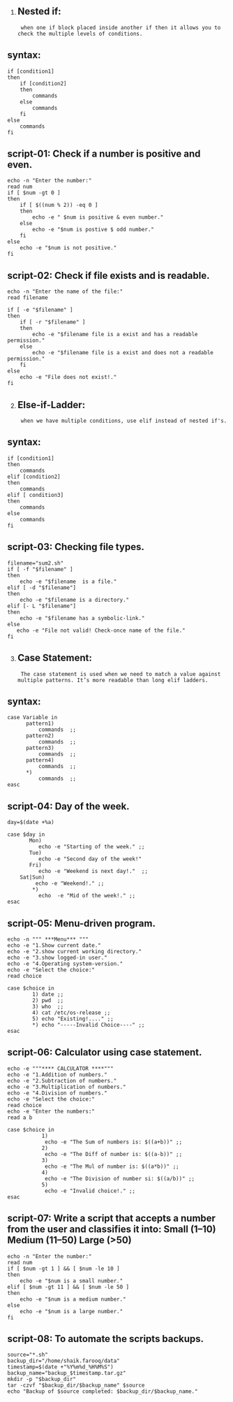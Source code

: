1) Nested if:
   ----------
		when one if block placed inside another if then it allows you to check the multiple levels of conditions.

syntax:
-------

	if [condition1]
	then 
	    if [condition2]
	    then 
	        commands
	    else
	        commands
	    fi
	else
	    commands
	fi


script-01: Check if a number is positive and even.
----------

	echo -n "Enter the number:"
	read num
	if [ $num -gt 0 ]
	then
	    if [ $((num % 2)) -eq 0 ]
	    then
	        echo -e " $num is positive & even number."
	    else
	        echo -e "$num is postive $ odd number."
	    fi
	else
	    echo -e "$num is not positive."
	fi


script-02: Check if file exists and is readable.
----------

	echo -n "Enter the name of the file:"
	read filename
	
	if [ -e "$filename" ]
	then
	    if [ -r "$filename" ]
	    then
	        echo -e "$filename file is a exist and has a readable permission."
	    else
	        echo -e "$filename file is a exist and does not a readable permission."
	    fi
	else
	    echo -e "File does not exist!."
	fi

2) Else-if-Ladder:
   ---------------
		when we have multiple conditions, use elif instead of nested if's.

syntax:
-------

	if [condition1]
	then
	    commands
	elif [condition2]
	then
	    commands
	elif [ condition3]
	then
	    commands
	else
	    commands
	fi


script-03: Checking file types.
----------

	filename="sum2.sh"
	if [ -f "$filename" ]
	then 
	    echo -e "$filename  is a file."
	elif [ -d "$filename"]
	then
	    echo -e "$filename is a directory."
	elif [-	L "$filename"]
	then 
	    echo -e "$filename has a symbolic-link."
	else
	   echo -e "File not valid! Check-once name of the file."
	fi

3) Case Statement:
   ---------------
		The case statement is used when we need to match a value against multiple patterns. It’s more readable than long elif ladders.

syntax:
------
	case Variable in
	      pattern1)
	          commands  ;;
	      pattern2)
	          commands  ;;
	      pattern3)
	          commands  ;;
	      pattern4)
	          commands  ;;
	      *)
	          commands  ;;
	easc


script-04: Day of the week.
----------
	day=$(date +%a)
	
	case $day in
	       Mon) 
		      echo -e "Starting of the week." ;;
		   Tue)
		      echo -e "Second day of the week!"
	       Fri) 
		      echo -e "Weekend is next day!."  ;;
		Sat|Sun)
		     echo -e "Weekend!." ;;
		    *)
			  echo  -e "Mid of the week!." ;;
	esac
	   

script-05: Menu-driven program.
----------

	echo -n """ ***Menu*** """
	echo -e "1.Show current date."
	echo -e "2.show current working directory."
	echo -e "3.show logged-in user."
	echo -e "4.Operating system-version."
	echo -e "Select the choice:"
	read choice
	
	case $choice in
	        1) date ;;
	        2) pwd  ;;
	        3) who  ;;
	        4) cat /etc/os-release ;;
	        5) echo "Existing!...." ;;
	        *) echo "-----Invalid Choice----" ;;
	esac


script-06: Calculator using case statement.
---------

	echo -e """**** CALCULATOR ****"""
	echo -e "1.Addition of numbers."
	echo -e "2.Subtraction of numbers."
	echo -e "3.Multiplication of numbers."
	echo -e "4.Division of numbers."
	echo -e "Select the choice:"
	read choice
	echo -e "Enter the numbers:"
	read a b
	
	case $choice in
	           1)
	            echo -e "The Sum of numbers is: $((a+b))" ;;
	           2)
	            echo -e "The Diff of number is: $((a-b))" ;;
	           3)
	            echo -e "The Mul of number is: $((a*b))" ;;
	           4)
	            echo -e "The Division of number si: $((a/b))" ;;
	           5)
	            echo -e "Invalid choice!." ;;
	esac

script-07: Write a script that accepts a number from the user and classifies it into: Small (1–10) Medium (11–50) Large (>50)
----------

	echo -n "Enter the number:"
	read num
	if [ $num -gt 1 ] && [ $num -le 10 ]
	then
	    echo -e "$num is a small number."
	elif [ $num -gt 11 ] && [ $num -le 50 ]
	then
	    echo -e "$num is a medium number."
	else
	    echo -e "$num is a large number."
	fi

script-08: To automate the scripts backups.
----------

	source="*.sh"
	backup_dir="/home/shaik.farooq/data"
	timestamp=$(date +"%Y%m%d_%H%M%S")
	backup_name="backup_$timestamp.tar.gz"
	mkdir -p "$backup_dir"
	tar -czvf "$backup_dir/$backup_name" $source
	echo "Backup of $source completed: $backup_dir/$backup_name."
